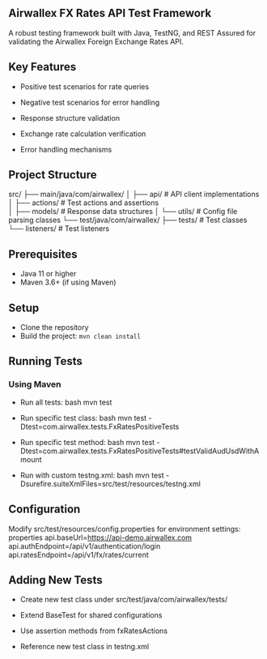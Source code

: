 ## Airwallex FX Rates API Test Framework
A robust testing framework built with Java, TestNG, and REST Assured for validating the Airwallex Foreign Exchange Rates API.

## Key Features
- Positive test scenarios for rate queries

- Negative test scenarios for error handling

- Response structure validation

- Exchange rate calculation verification

- Error handling mechanisms

## Project Structure
src/
├── main/java/com/airwallex/
│   ├── api/            # API client implementations
│   ├── actions/        # Test actions and assertions  
│   ├── models/         # Response data structures
│   └── utils/          # Config file parsing classes
└── test/java/com/airwallex/
├── tests/          # Test classes
└── listeners/      # Test listeners

## Prerequisites
- Java 11 or higher
- Maven 3.6+ (if using Maven)

## Setup
- Clone the repository
- Build the project: `mvn clean install`

## Running Tests
### Using Maven
- Run all tests:
bash 
mvn test

- Run specific test class: 
bash
mvn test -Dtest=com.airwallex.tests.FxRatesPositiveTests

- Run specific test method:
bash
mvn test -Dtest=com.airwallex.tests.FxRatesPositiveTests#testValidAudUsdWithAmount

- Run with custom testng.xml:
bash
mvn test -Dsurefire.suiteXmlFiles=src/test/resources/testng.xml

## Configuration
Modify src/test/resources/config.properties for environment settings:
properties
api.baseUrl=https://api-demo.airwallex.com
api.authEndpoint=/api/v1/authentication/login
api.ratesEndpoint=/api/v1/fx/rates/current

## Adding New Tests
- Create new test class under src/test/java/com/airwallex/tests/

- Extend BaseTest for shared configurations

- Use assertion methods from fxRatesActions

- Reference new test class in testng.xml
